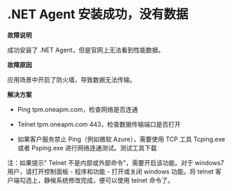 # .NET Agent 安装成功，没有数据<br>


**故障说明**

成功安装了 .NET Agent，但是官网上无法看到性能数据。

**故障原因**

应用场景中开启了防火墙，导致数据无法传输。

**解决方案**

* Ping tpm.oneapm.com，检查网络是否连通

* Telnet tpm.oneapm.com 443，检查数据传输端口是否打开

* 如果客户服务禁止 Ping（例如微软 Azure），需要使用 TCP 工具 Tcping.exe 或者 Psping.exe 进行网络连通测试。测试工具下载

注：如果提示" Telnet 不是内部或外部命令"，需要开启该功能。对于 windows7 用户，请打开控制面板 - 程序和功能 - 打开或关闭 windows 功能。将 telnet 客户端勾选上，静候系统修改完成，便可以使用 telnet 命令了。
